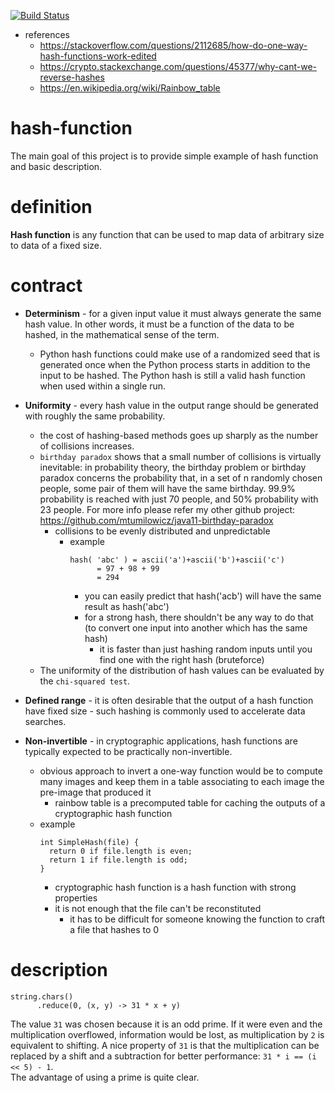 [![Build Status](https://travis-ci.com/mtumilowicz/hash-function.svg?branch=master)](https://travis-ci.com/mtumilowicz/hash-function)
* references
  * https://stackoverflow.com/questions/2112685/how-do-one-way-hash-functions-work-edited
  * https://crypto.stackexchange.com/questions/45377/why-cant-we-reverse-hashes
  * https://en.wikipedia.org/wiki/Rainbow_table
# hash-function
The main goal of this project is to provide simple example of hash function 
and basic description.

# definition
**Hash function** is any function that can be used to map data of arbitrary 
size to data of a fixed size.

# contract
* **Determinism** - for a given input value it must always generate the same hash 
value. In other words, it must be a function of the data to be hashed, in the 
mathematical sense of the term.
  * Python hash functions could make use of a randomized seed that is 
  generated once when the Python process starts in addition to the input to be 
  hashed. The Python hash is still a valid hash function when used within a 
  single run.

* **Uniformity** - every hash value in the output range should be generated 
with roughly the same probability.
  * the cost of hashing-based methods goes up sharply as the number 
  of collisions increases.
  * `birthday paradox` shows that a small number of collisions is 
  virtually inevitable: in probability theory, the birthday problem or 
  birthday paradox concerns the probability that, in a set of n randomly 
  chosen people, some pair of them will have the same birthday. 99.9% 
  probability is reached with just 70 people, and 50% probability 
  with 23 people. For more info please refer my other github project:
  https://github.com/mtumilowicz/java11-birthday-paradox
    * collisions to be evenly distributed and unpredictable
      * example
        ```
        hash( 'abc' ) = ascii('a')+ascii('b')+ascii('c')
              = 97 + 98 + 99
              = 294
        ```
        * you can easily predict that hash('acb') will have the same result as hash('abc')
        * for a strong hash, there shouldn't be any way to do that (to convert one input into another which has the same hash)
          * it is faster than just hashing random inputs until you find one with the right hash (bruteforce)
  * The uniformity of the distribution of hash values can be evaluated 
  by the `chi-squared test`.

* **Defined range** - it is often desirable that the output of a hash function 
have fixed size - such hashing is commonly used to accelerate data searches.

* **Non-invertible** - in cryptographic applications, hash functions are 
typically expected to be practically non-invertible.
  * obvious approach to invert a one-way function would be to compute many images and keep them in a table associating to each image the pre-image that produced it
    * rainbow table is a precomputed table for caching the outputs of a cryptographic hash function
  * example
      ```
      int SimpleHash(file) {
        return 0 if file.length is even;
        return 1 if file.length is odd;
      }
      ```
      * cryptographic hash function is a hash function with strong properties
      * it is not enough that the file can't be reconstituted
        * it has to be difficult for someone knowing the function to craft a file that hashes to 0

# description
```
string.chars()
      .reduce(0, (x, y) -> 31 * x + y)
```
The value `31` was chosen because it is an odd prime. If it were even and the 
multiplication overflowed, information would be lost, as multiplication by `2` 
is equivalent to shifting. A nice property of `31` is that the multiplication can 
be replaced by a shift and a subtraction for better performance:  `31 * i == (i << 5) - 1`.  
The advantage of using a prime is quite clear.
